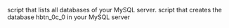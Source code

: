 script that lists all databases of your MySQL server.
script that creates the database hbtn_0c_0 in your MySQL server
